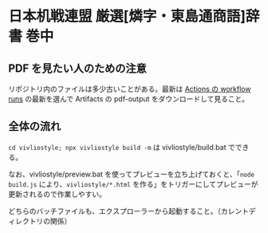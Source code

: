 # 日本机戦連盟 厳選[燐字・東島通商語]辞書 巻中

## PDF を見たい人のための注意

リポジトリ内のファイルは多少古いことがある。最新は [Actions の workflow runs](https://github.com/sozysozbot/nclc_paper_dictionary_middle/actions) の最新を選んで Artifacts の pdf-output をダウンロードして見ること。

## 全体の流れ

`cd vivliostyle; npx vivliostyle build -m` は vivliostyle/build.bat でできる。

なお、vivliostyle/preview.bat を使ってプレビューを立ち上げておくと、「`node build.js` により、`vivliostyle/*.html` を作る」をトリガーにしてプレビューが更新されるので作業しやすい。

どちらのバッチファイルも、エクスプローラーから起動すること。（カレントディレクトリの関係）

